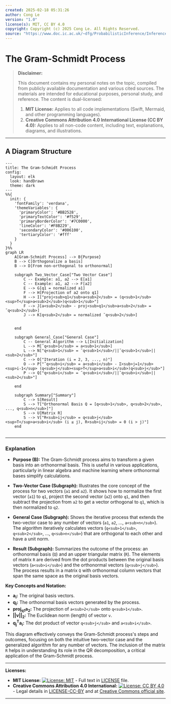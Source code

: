 ```yaml
---
created: 2025-02-18 05:31:26
author: Cong Le
version: "1.0"
license(s): MIT, CC BY 4.0
copyright: Copyright (c) 2025 Cong Le. All Rights Reserved.
source: "https://www.doc.ic.ac.uk/~dfg/ProbabilisticInference/InferenceAndMachineLearningNotes.pdf"
---
```




# The Gram-Schmidt Process
> **Disclaimer:**
>
> This document contains my personal notes on the topic,
> compiled from publicly available documentation and various cited sources.
> The materials are intended for educational purposes, personal study, and reference.
> The content is dual-licensed:
> 1. **MIT License:** Applies to all code implementations (Swift, Mermaid, and other programming languages).
> 2. **Creative Commons Attribution 4.0 International License (CC BY 4.0):** Applies to all non-code content, including text, explanations, diagrams, and illustrations.
---


## A Diagram Structure


```mermaid
---
title: The Gram-Schmidt Process
config:
  layout: elk
  look: handDrawn
  theme: dark
---
%%{
  init: {
    'fontFamily': 'verdana',
    'themeVariables': {
      'primaryColor': '#BB2528',
      'primaryTextColor': '#f529',
      'primaryBorderColor': '#7C0000',
      'lineColor': '#F8B229',
      'secondaryColor': '#006100',
      'tertiaryColor': '#fff'
    }
  }
}%%
graph LR
    A[Gram-Schmidt Process] --> B{Purpose}
    B --> C[Orthogonalize a basis]
    B --> D[From non-orthogonal to orthonormal]
    
    subgraph Two_Vector_Case["Two Vector Case"]
        C -- Example: a1, a2 --> E[a1]
        C -- Example: a1, a2 --> F[a2]
        E --> G[q1 = normalized a1]
        F --> H[Projection of a2 onto q1]
        H --> I["proj<sub>q1</sub>a<sub>2</sub> = (q<sub>1</sub><sup>T</sup>a<sub>2</sub>)q<sub>1</sub>"]
        F --> J[a<sub>2</sub> - proj<sub>q1</sub>a<sub>2</sub> = ˜q<sub>2</sub>]
        J --> K[q<sub>2</sub> = normalized ˜q<sub>2</sub>]
        
        
    end
    
    subgraph General_Case["General Case"]
        C -- General Algorithm --> L[Initialization]
        L --> M[˜q<sub>1</sub> = a<sub>1</sub>]
        L --> N["q<sub>1</sub> = ˜q<sub>1</sub>/||˜q<sub>1</sub>||<sub>2</sub>"]
        C --> O["Iteration (i = 2, 3, ..., n)"]
        O --> P["˜q<sub>i</sub> = a<sub>i</sub> - Σ<sub>j=1</sub><sup>i-1</sup> (q<sub>j</sub><sup>T</sup>a<sub>i</sub>)q<sub>j</sub>"]
        P --> Q["q<sub>i</sub> = ˜q<sub>i</sub>/||˜q<sub>i</sub>||<sub>2</sub>"]

    end

    subgraph Summary["Summary"]
        C --> S[Result]
        S --> T["Orthonormal Basis Q = [q<sub>1</sub>, q<sub>2</sub>, ..., q<sub>n</sub>]"]
        S --> U[Matrix R]
        S --> V["R<sub>ij</sub> = q<sub>j</sub><sup>T</sup>a<sub>i</sub> (i ≤ j), R<sub>ij</sub> = 0 (i > j)"]
    end
    
```

----

### Explanation

*   **Purpose (B):** The Gram-Schmidt process aims to transform a given basis into an orthonormal basis.  This is useful in various applications, particularly in linear algebra and machine learning where orthonormal bases simplify calculations.

*   **Two-Vector Case (Subgraph):**  Illustrates the core concept of the process for two vectors (`a1` and `a2`).  It shows how to normalize the first vector (`a1`) to `q1`, project the second vector (`a2`) onto `q1`, and then subtract the projection from `a2` to get a vector orthogonal to `q1`, which is then normalized to `q2`.

*   **General Case (Subgraph):** Shows the iterative process that extends the two-vector case to any number of vectors (`a1`, `a2`, ..., `a<sub>n</sub>`).  The algorithm iteratively calculates vectors (`q<sub>1</sub>`, `q<sub>2</sub>`, ..., `q<sub>n</sub>`) that are orthogonal to each other and have a unit norm.


*   **Result (Subgraph):**  Summarizes the outcome of the process: an orthonormal basis (`Q`) and an upper triangular matrix (`R`). The elements of matrix `R` are derived from the dot products between the original basis vectors (`a<sub>i</sub>`) and the orthonormal vectors (`q<sub>j</sub>`).  The process results in a matrix `Q` with orthonormal column vectors that span the same space as the original basis vectors.


**Key Concepts and Notation:**

*   **a<sub>i</sub>:** The original basis vectors.
*   **q<sub>i</sub>:** The orthonormal basis vectors generated by the process.
*   **proj<sub>q1</sub>a<sub>2</sub>:** The projection of `a<sub>2</sub>` onto `q<sub>1</sub>`.
*   **||v||<sub>2</sub>:** The Euclidean norm (length) of vector `v`.
*   **q<sub>j</sub><sup>T</sup>a<sub>i</sub>:** The dot product of vector `q<sub>j</sub>` and `a<sub>i</sub>`.

This diagram effectively conveys the Gram-Schmidt process's steps and outcomes, focusing on both the intuitive two-vector case and the generalized algorithm for any number of vectors.  The inclusion of the matrix `R` helps in understanding its role in the QR decomposition, a critical application of the Gram-Schmidt process.




---
**Licenses:**

- **MIT License:**  [![License: MIT](https://img.shields.io/badge/License-MIT-yellow.svg)](LICENSE) - Full text in [LICENSE](LICENSE) file.
- **Creative Commons Attribution 4.0 International:** [![License: CC BY 4.0](https://licensebuttons.net/l/by/4.0/88x31.png)](LICENSE-CC-BY) - Legal details in [LICENSE-CC-BY](LICENSE-CC-BY) and at [Creative Commons official site](http://creativecommons.org/licenses/by/4.0/).

---